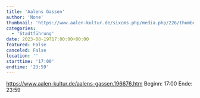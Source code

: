 ```yaml
---
title: 'Aalens Gassen'
author: 'None'
thumbnail: 'https://www.aalen-kultur.de/sixcms.php/media.php/226/thumbnails/4.1.1%20Aalens%20Gassen_Beinstrasse%20%28c%29%20Stadt%20Aalen.jpg.600947.jpg'
categories:
  - 'Stadtführung'
date: 2023-08-19T17:00:00+00:00
featured: False
canceled: False
location: ''
starttime: '17:00'
endtime: '23:59'
---
```

https://www.aalen-kultur.de/aalens-gassen.196676.htm
Beginn: 17:00
 Ende: 23:59